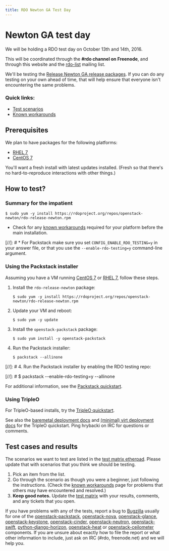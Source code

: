 ```yaml
---
title: RDO Newton GA Test Day
---
```


# Newton GA test day

We will be holding a RDO test day on October 13th and 14th, 2016.

This will be coordinated through the **#rdo channel on Freenode**, and
through this website and the [rdo-list](https://www.redhat.com/mailman/listinfo/rdo-list) mailing list.

We'll be testing the [Release Newton GA release packages](http://releases.openstack.org/newton/schedule.html). If you can do
any testing on your own ahead of time, that will help ensure that
everyone isn't encountering the same problems.

### Quick links:

* [Test scenarios](https://etherpad.openstack.org/p/rdo-newton-ga-testday-testplan)
* [Known workarounds](https://etherpad.openstack.org/p/rdo-newton-ga-testday-workarounds)

## Prerequisites

We plan to have packages for the following platforms:

* [RHEL 7](https://access.redhat.com/products/red-hat-enterprise-linux/)
* [CentOS 7](https://www.centos.org/download/)

You'll want a fresh install with latest updates installed.
(Fresh so that there's no hard-to-reproduce interactions with other things.)

## How to test?

### Summary for the impatient

    $ sudo yum -y install https://rdoproject.org/repos/openstack-newton/rdo-release-newton.rpm

* Check for any [known workarounds](https://etherpad.openstack.org/p/rdo-newton-ga-testday-workarounds) required for your platform before the main installation.

[//]: # * For Packstack make sure you set `CONFIG_ENABLE_RDO_TESTING=y` in your answer file, or that you use the `--enable-rdo-testing=y` command-line argument.

### Using the Packstack installer

Assuming you have a VM running [CentOS 7](https://www.centos.org/download/) or [RHEL 7](https://access.redhat.com/products/red-hat-enterprise-linux/), follow these steps.

1. Install the `rdo-release-newton` package:

       $ sudo yum -y install https://rdoproject.org/repos/openstack-newton/rdo-release-newton.rpm

2. Update your VM and reboot:

       $ sudo yum -y update

3. Install the `openstack-packstack` package:

       $ sudo yum install -y openstack-packstack

4. Run the Packstack installer:

       $ packstack --allinone

[//]: # 4. Run the Packstack installer by enabling the RDO testing repo:

[//]: #        $ packstack --enable-rdo-testing=y --allinone

For additional information, see the [Packstack quickstart](/install/quickstart#Step_2:_Install_Packstack_Installer).

### Using TripleO

For TripleO-based installs, try the [TripleO quickstart](/tripleo/).

See also the [baremetal deployment docs](http://images.rdoproject.org/docs/baremetal/) and [(minimal) virt deployment docs](http://images.rdoproject.org/docs/virt/) for the TripleO quickstart. Ping hrybacki on IRC for questions or comments.

## Test cases and results

The scenarios we want to test are listed in the [test matrix
etherpad](https://etherpad.openstack.org/p/rdo-newton-ga-testday-testplan).
Please update that with scenarios that you think we should be testing.

1. Pick an item from the list.
1. Go through the scenario as though you were a beginner, just following the instructions. (Check the [known workarounds](https://etherpad.openstack.org/p/rdo-newton-ga-testday-workarounds) page for problems that others may have encountered and resolved.)
1. **Keep good notes.** Update the [test matrix](https://etherpad.openstack.org/p/rdo-newton-ga-testday-testplan) with your results, comments, and any tickets that you open.

If you have problems with any of the tests, report a bug to [Bugzilla](https://bugzilla.redhat.com) usually for one of the
[openstack-packstack](https://bugzilla.redhat.com/enter_bug.cgi?product=RDO&component=openstack-packstack),
[openstack-nova](https://bugzilla.redhat.com/enter_bug.cgi?product=RDO&component=openstack-nova), [openstack-glance](https://bugzilla.redhat.com/enter_bug.cgi?product=RDO&component=openstack-glance), [openstack-keystone](https://bugzilla.redhat.com/enter_bug.cgi?product=RDO&component=openstack-keystone), [openstack-cinder](https://bugzilla.redhat.com/enter_bug.cgi?product=RDO&component=openstack-cinder),
[openstack-neutron](https://bugzilla.redhat.com/enter_bug.cgi?product=RDO&component=openstack-neutron), [openstack-swift](https://bugzilla.redhat.com/enter_bug.cgi?product=RDO&component=openstack-swift),  [python-django-horizon](https://bugzilla.redhat.com/enter_bug.cgi?product=RDO&component=python-django-horizon), [openstack-heat](https://bugzilla.redhat.com/enter_bug.cgi?product=RDO&component=openstack-heat) or [openstack-ceilometer](https://bugzilla.redhat.com/enter_bug.cgi?product=RDO&component=openstack-ceilometer) components. If you are unsure about exactly how to file the report or what other information to include, just ask on IRC (#rdo, freenode.net)  and we will help you.

